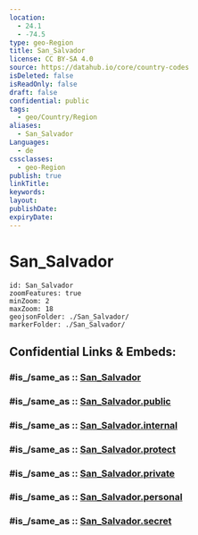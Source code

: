 ```yaml
---
location:
  - 24.1
  - -74.5
type: geo-Region
title: San_Salvador
license: CC BY-SA 4.0
source: https://datahub.io/core/country-codes
isDeleted: false
isReadOnly: false
draft: false
confidential: public
tags:
  - geo/Country/Region
aliases:
  - San_Salvador
Languages:
  - de
cssclasses:
  - geo-Region
publish: true
linkTitle:
keywords:
layout:
publishDate:
expiryDate:
---
```


# San_Salvador

```leaflet
id: San_Salvador
zoomFeatures: true 
minZoom: 2 
maxZoom: 18
geojsonFolder: ./San_Salvador/
markerFolder: ./San_Salvador/
```


## Confidential Links & Embeds: 

### #is_/same_as :: [San_Salvador](/_Standards/Earth/Continent/America~Caribbean/Bahamas/Districts~Bahamas/San_Salvador.md) 

### #is_/same_as :: [San_Salvador.public](/_public/Earth/Continent/America~Caribbean/Bahamas/Districts~Bahamas/San_Salvador.public.md) 

### #is_/same_as :: [San_Salvador.internal](/_internal/Earth/Continent/America~Caribbean/Bahamas/Districts~Bahamas/San_Salvador.internal.md) 

### #is_/same_as :: [San_Salvador.protect](/_protect/Earth/Continent/America~Caribbean/Bahamas/Districts~Bahamas/San_Salvador.protect.md) 

### #is_/same_as :: [San_Salvador.private](/_private/Earth/Continent/America~Caribbean/Bahamas/Districts~Bahamas/San_Salvador.private.md) 

### #is_/same_as :: [San_Salvador.personal](/_personal/Earth/Continent/America~Caribbean/Bahamas/Districts~Bahamas/San_Salvador.personal.md) 

### #is_/same_as :: [San_Salvador.secret](/_secret/Earth/Continent/America~Caribbean/Bahamas/Districts~Bahamas/San_Salvador.secret.md)

